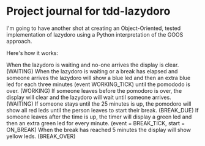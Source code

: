 # Project journal for tdd-lazydoro

I'm going to have another shot at creating an Object-Oriented, tested implementation of lazydoro using a Python 
interpretation of the GOOS approach.

Here's how it works:

When the lazydoro is waiting and no-one arrives the display is clear. (WAITING)
When the lazydoro is waiting or a break has elapsed and someone arrives the lazydoro will show a blue led and then an extra blue led for each 
three minutes (event WORKING_TICK) until the pomododo is over. (WORKING)
If someone leaves before the pomodoro is over, the display will clear and the lazydoro will wait until someone 
arrives. (WAITING)
If someone stays until the 25 minutes is up, the pomodoro will show all red leds until the person leaves to start their 
break. (BREAK_DUE)
If someone leaves after the time is up, the timer will display a green led and then an extra green led for every 
minute. (event = BREAK_TICK, start = ON_BREAK)
When the break has reached 5 minutes the display will show yellow leds. (BREAK_OVER)



    





